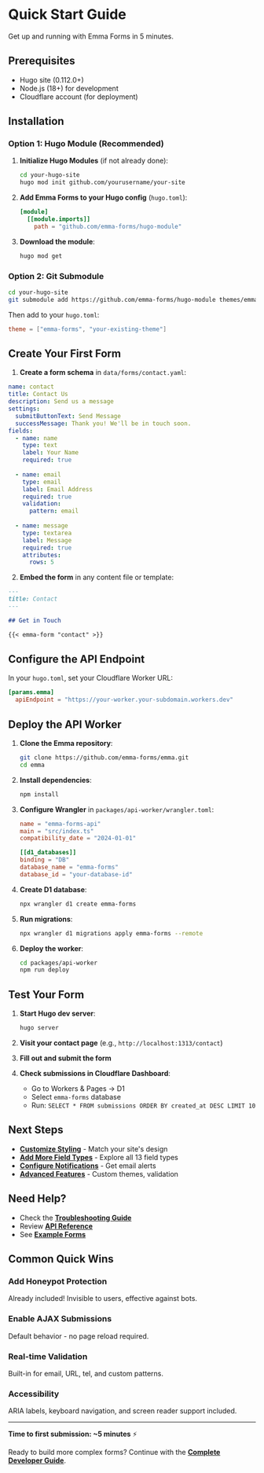 # Quick Start Guide

Get up and running with Emma Forms in 5 minutes.

## Prerequisites

- Hugo site (0.112.0+)
- Node.js (18+) for development
- Cloudflare account (for deployment)

## Installation

### Option 1: Hugo Module (Recommended)

1. **Initialize Hugo Modules** (if not already done):
   ```bash
   cd your-hugo-site
   hugo mod init github.com/yourusername/your-site
   ```

2. **Add Emma Forms to your Hugo config** (`hugo.toml`):
   ```toml
   [module]
     [[module.imports]]
       path = "github.com/emma-forms/hugo-module"
   ```

3. **Download the module**:
   ```bash
   hugo mod get
   ```

### Option 2: Git Submodule

```bash
cd your-hugo-site
git submodule add https://github.com/emma-forms/hugo-module themes/emma-forms
```

Then add to your `hugo.toml`:
```toml
theme = ["emma-forms", "your-existing-theme"]
```

## Create Your First Form

1. **Create a form schema** in `data/forms/contact.yaml`:

```yaml
name: contact
title: Contact Us
description: Send us a message
settings:
  submitButtonText: Send Message
  successMessage: Thank you! We'll be in touch soon.
fields:
  - name: name
    type: text
    label: Your Name
    required: true
    
  - name: email
    type: email
    label: Email Address
    required: true
    validation:
      pattern: email
      
  - name: message
    type: textarea
    label: Message
    required: true
    attributes:
      rows: 5
```

2. **Embed the form** in any content file or template:

```markdown
---
title: Contact
---

## Get in Touch

{{< emma-form "contact" >}}
```

## Configure the API Endpoint

In your `hugo.toml`, set your Cloudflare Worker URL:

```toml
[params.emma]
  apiEndpoint = "https://your-worker.your-subdomain.workers.dev"
```

## Deploy the API Worker

1. **Clone the Emma repository**:
   ```bash
   git clone https://github.com/emma-forms/emma.git
   cd emma
   ```

2. **Install dependencies**:
   ```bash
   npm install
   ```

3. **Configure Wrangler** in `packages/api-worker/wrangler.toml`:
   ```toml
   name = "emma-forms-api"
   main = "src/index.ts"
   compatibility_date = "2024-01-01"
   
   [[d1_databases]]
   binding = "DB"
   database_name = "emma-forms"
   database_id = "your-database-id"
   ```

4. **Create D1 database**:
   ```bash
   npx wrangler d1 create emma-forms
   ```

5. **Run migrations**:
   ```bash
   npx wrangler d1 migrations apply emma-forms --remote
   ```

6. **Deploy the worker**:
   ```bash
   cd packages/api-worker
   npm run deploy
   ```

## Test Your Form

1. **Start Hugo dev server**:
   ```bash
   hugo server
   ```

2. **Visit your contact page** (e.g., `http://localhost:1313/contact`)

3. **Fill out and submit the form**

4. **Check submissions in Cloudflare Dashboard**:
   - Go to Workers & Pages → D1
   - Select `emma-forms` database
   - Run: `SELECT * FROM submissions ORDER BY created_at DESC LIMIT 10`

## Next Steps

- **[Customize Styling](./themes.md)** - Match your site's design
- **[Add More Field Types](./field-types.md)** - Explore all 13 field types
- **[Configure Notifications](./notifications.md)** - Get email alerts
- **[Advanced Features](./hugo-integration.md#advanced-usage)** - Custom themes, validation

## Need Help?

- Check the **[Troubleshooting Guide](./troubleshooting.md)**
- Review **[API Reference](./api-reference.md)**
- See **[Example Forms](/examples)**

## Common Quick Wins

### Add Honeypot Protection
Already included! Invisible to users, effective against bots.

### Enable AJAX Submissions
Default behavior - no page reload required.

### Real-time Validation
Built-in for email, URL, tel, and custom patterns.

### Accessibility
ARIA labels, keyboard navigation, and screen reader support included.

---

**Time to first submission: ~5 minutes** ⚡

Ready to build more complex forms? Continue with the **[Complete Developer Guide](./README.md)**.
